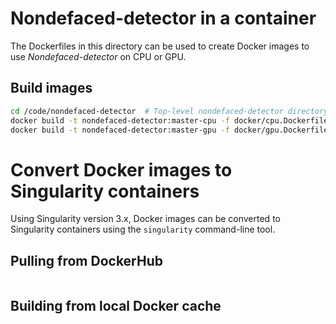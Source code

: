 # Nondefaced-detector in a container

The Dockerfiles in this directory can be used to create Docker images to use _Nondefaced-detector_ on CPU or GPU.

## Build images

```bash
cd /code/nondefaced-detector  # Top-level nondefaced-detector directory
docker build -t nondefaced-detector:master-cpu -f docker/cpu.Dockerfile .
docker build -t nondefaced-detector:master-gpu -f docker/gpu.Dockerfile .
```

# Convert Docker images to Singularity containers

Using Singularity version 3.x, Docker images can be converted to Singularity containers using the `singularity` command-line tool.

## Pulling from DockerHub


```bash
```

## Building from local Docker cache


```bash
```
